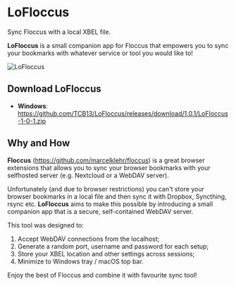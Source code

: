 # LoFloccus
Sync Floccus with a local XBEL file.

**LoFloccus** is a small companion app for Floccus that empowers you to sync your bookmarks with whatever service or tool you would like to!

![LoFloccus](https://cdn.iklive.eu/tcb13/2019/lofloccus.png)

## Download LoFloccus

- **Windows**: https://github.com/TCB13/LoFloccus/releases/download/1.0.1/LoFloccus-1-0-1.zip

## Why and How

**Floccus** (https://github.com/marcelklehr/floccus) is a great browser extensions that allows you to sync your browser bookmarks with your selfhosted server (e.g. Nextcloud or a WebDAV server).

Unfortunately (and due to browser restrictions) you can't store your browser bookmarks in a local file and then sync it with Dropbox, Syncthing, rsync etc. **LoFloccus** aims to make this possible by introducing a small companion app that is a secure, self-contained WebDAV server.

This tool was designed to:
1) Accept WebDAV connections from the localhost;
2) Generate a random port, username and password for each setup;
3) Store your XBEL location and other settings across sessions;
4) Minimize to Windows tray / macOS top bar.

Enjoy the best of Floccus and combine it with favourite sync tool!
